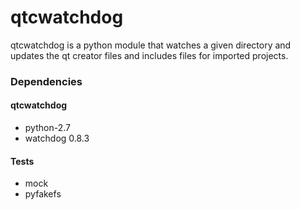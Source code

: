 # qtcwatchdog

qtcwatchdog is a python module that watches a given directory and updates the qt creator files and includes files for
imported projects.

### Dependencies
#### qtcwatchdog
- python-2.7
- watchdog 0.8.3

#### Tests
- mock
- pyfakefs

